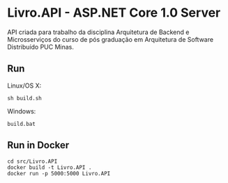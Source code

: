 # Livro.API - ASP.NET Core 1.0 Server

API criada para trabalho da disciplina Arquitetura de Backend e Microsserviços do curso de pós graduação em Arquitetura de Software Distribuído PUC Minas.

## Run

Linux/OS X:

```
sh build.sh
```

Windows:

```
build.bat
```

## Run in Docker

```
cd src/Livro.API
docker build -t Livro.API .
docker run -p 5000:5000 Livro.API
```
